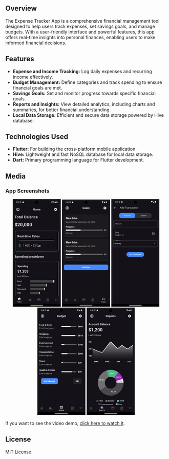 ## Overview
The Expense Tracker App is a comprehensive financial management tool designed to help users track expenses, set savings goals, and manage budgets. With a user-friendly interface and powerful features, this app offers real-time insights into personal finances, enabling users to make informed financial decisions.

## Features
- **Expense and Income Tracking:** Log daily expenses and recurring income effectively.
- **Budget Management:** Define categories and track spending to ensure financial goals are met.
- **Savings Goals:** Set and monitor progress towards specific financial goals.
- **Reports and Insights:** View detailed analytics, including charts and summaries, for better financial understanding.
- **Local Data Storage:** Efficient and secure data storage powered by Hive database.

## Technologies Used
- **Flutter:** For building the cross-platform mobile application.
- **Hive:** Lightweight and fast NoSQL database for local data storage.
- **Dart:** Primary programming language for Flutter development.

## Media

### App Screenshots

<p align="center">
  <img src="https://raw.githubusercontent.com/omarhelmy2004/saving_app/main/screenshots/s1.png" width="150"/>
  <img src="https://raw.githubusercontent.com/omarhelmy2004/saving_app/main/screenshots/s2.png" width="150"/>
  <img src="https://raw.githubusercontent.com/omarhelmy2004/saving_app/main/screenshots/s3.png" width="150"/>
  <img src="https://raw.githubusercontent.com/omarhelmy2004/saving_app/main/screenshots/s4.png" width="150"/>
  <img src="https://raw.githubusercontent.com/omarhelmy2004/saving_app/main/screenshots/s5.png" width="150"/>
</p>

If you want to see the video demo, [click here to watch it](https://github.com/omarhelmy2004/saving_app/blob/main/screenshots/video.mov).

## License
MIT License
